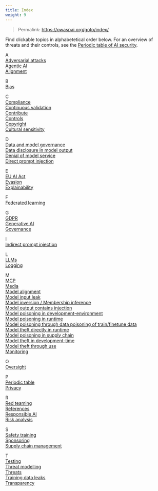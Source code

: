 ```yaml
---
title: Index
weight: 9
---
```

>Permalink: https://owaspai.org/goto/index/

Find clickable topics in alphabetetical order below. For an overview of threats and their controls, see the [Periodic table of AI security](/goto/periodictable/).

A  
[Adversarial attacks](/goto/evasion/)  
[Agentic AI](/goto/agenticaithreats/)  
[Alignment](/goto/modelalignment/)  

B  
[Bias](/goto/unwantedbiastesting/)  

C  
[Compliance](/goto/checkcompliance/)  
[Continuous validation](/goto/continuousvalidation/)  
[Contribute](/contribute)  
[Controls](/goto/controlsoverview/)  
[Copyright](/goto/copyright/)  
[Cultural sensitivity](/goto/culturesensitivealignment/)  

D  
[Data and model governance](/goto/supplychainmanage/)  
[Data disclosure in model output](/goto/disclosureuseoutput/)  
[Denial of model service](/goto/denialmodelservice/)  
[Direct prompt injection](/goto/directpromptinjection)  

E  
[EU AI Act](/goto/checkcompliance/)  
[Evasion](/goto/evasion/)  
[Explainability](/goto/explainability/)  

F  
[Federated learning](/goto/federatedlearning/)  

G  
[GDPR](/goto/aiprivacy/)  
[Generative AI](/goto/genai/)  
[Governance](/goto/governancecontrols/)  

I  
[Indirect prompt injection](/goto/indirectpromptinjection/)  

L  
[LLMs](/goto/genai/)  
[Logging](/goto/monitoruse/)  

M  
[MCP](/goto/agenticaithreats/)  
[Media](/goto/media/)  
[Model alignment](/goto/modelalignment/)  
[Model input leak](/goto/leakinput/)  
[Model inversion / Membership inference](/goto/modelinversionandmembership/)  
[Model output contains injection](/goto/insecureoutput)  
[Model poisoning in development-environment](/goto/devmodelpoison/)  
[Model poisoning in runtime](/goto/runtimemodelpoison)  
[Model poisoning through data poisoning of train/finetune data](/goto/datapoison/)  
[Model theft directly in runtime](/goto/runtimemodeltheft/)  
[Model poisoning in supply chain](/goto/supplymodelpoison/)  
[Model theft in development-time](/goto/devmodelleak/)  
[Model theft through use](/goto/modeltheftuse/)  
[Monitoring](/goto/monitoruse/)  

O  
[Oversight](/goto/oversight/)  

P  
[Periodic table](/goto/periodictable/)  
[Privacy](/goto/aiprivacy/)  

R  
[Red teaming](/goto/testing/)  
[References](/goto/references/)  
[Responsible AI](/goto/responsibleai/)  
[Risk analysis](/goto/riskanalysis/)  

S  
[Safety training](/goto/modelalignment/)  
[Sponsoring](/sponsor)  
[Supply chain management](/goto/supplychainmanage/)  

T  
[Testing](/goto/testing/)  
[Threat modelling](/goto/riskanalysis/)  
[Threats](/goto/threatsoverview/)  
[Training data leaks](/goto/devdataleak/)  
[Transparency](/goto/aitransparency/)  
